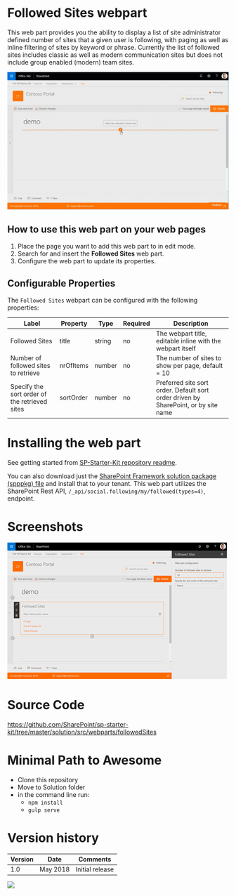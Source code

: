 # Followed Sites webpart

This web part provides you the ability to display a list of site administrator defined number of sites that a given user is following, with paging as well as inline filtering of sites by keyword or phrase. Currently the list of followed sites includes classic as well as modern communication sites but does not include group enabled (modern) team sites.

![Bannner](../../assets/images/components/part-followed-sites.gif)

## How to use this web part on your web pages

1. Place the page you want to add this web part to in edit mode.
2. Search for and insert the **Followed Sites** web part.
3. Configure the web part to update its properties.

## Configurable Properties

The `Followed Sites` webpart can be configured with the following properties:

| Label | Property | Type | Required | Description |
| ---- | ---- | ---- | ---- | ---- |
| Followed Sites | title | string | no | The webpart title, editable inline with the webpart itself |
| Number of followed sites to retrieve | nrOfItems | number | no | The number of sites to show per page, default = 10 |
| Specify the sort order of the retrieved sites | sortOrder | number | no | Preferred site sort order. Default sort order driven by SharePoint, or by site name |

# Installing the web part

See getting started from [SP-Starter-Kit repository readme](https://github.com/SharePoint/sp-starter-kit).

You can also download just the [SharePoint Framework solution package (spppkg) file](https://github.com/SharePoint/sp-starter-kit/blob/master/package/sharepoint-starter-kit.sppkg) and install that to your tenant. This web part utilizes the SharePoint Rest API, `/_api/social.following/my/followed(types=4)`, endpoint.

# Screenshots

![Followed Sites](../../assets/images/components/part-followed-sites.png)

# Source Code

https://github.com/SharePoint/sp-starter-kit/tree/master/solution/src/webparts/followedSites

# Minimal Path to Awesome

- Clone this repository
- Move to Solution folder
- in the command line run:
  - `npm install`
  - `gulp serve`

# Version history

Version|Date|Comments
-------|----|--------
1.0|May 2018|Initial release


![](https://telemetry.sharepointpnp.com/sp-starter-kit/documentation/components/wp-followed-sites)